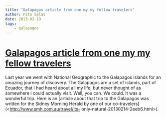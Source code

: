 ```yaml
---
title: "Galapagos article from one my my fellow travelers"
author: Pito Salas
date: 2013-02-19
tags:
    - galapagos
---
```

# [Galapagos article from one my my fellow travelers](None)




Last year we went with National Geographic to the Galapagos islands for an
amazing journey of discovery. The Galapagos are a set of islands, part of
Ecuador, that I had heard about all my life, but never thought of as somewhere
I could actually visit. Well, you can. We could. It was a wonderful trip. Here
is an [article about that trip to the Galapagos was written for the Sidney
Morning Herald by one of our co-travelers](<http://www.smh.com.au/travel/its-
only-natural-20130214-2eeb6.html>).


